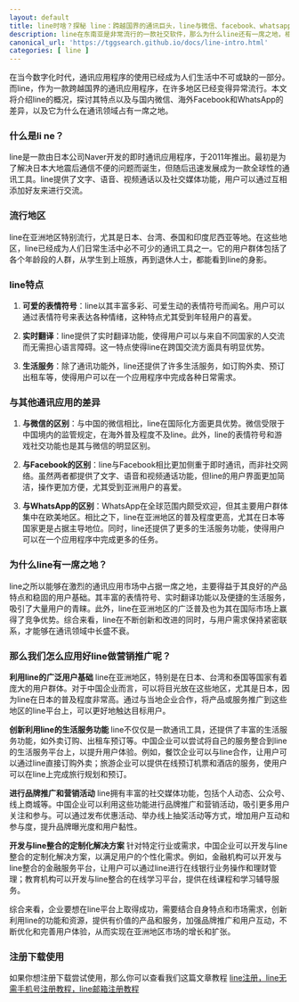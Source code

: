 ```yaml
---
layout: default
title: line时啥？探秘 line：跨越国界的通讯巨头，line与微信、facebook、whatsapp有什么差异点
description: line在东南亚是非常流行的一款社交软件，那么为什么line还有一席之地，相比微信、facebook、whatsapp又存在什么差异点呢？我们应该如何应用好line做营销推广呢？
canonical_url: 'https://tggsearch.github.io/docs/line-intro.html'
categories: [ line ]
---
```

在当今数字化时代，通讯应用程序的使用已经成为人们生活中不可或缺的一部分。而line，作为一款跨越国界的通讯应用程序，在许多地区已经变得异常流行。本文将介绍line的概况，探讨其特点以及与国内微信、海外Facebook和WhatsApp的差异，以及它为什么在通讯领域占有一席之地。

### 什么是li ne？
line是一款由日本公司Naver开发的即时通讯应用程序，于2011年推出。最初是为了解决日本大地震后通信不便的问题而诞生，但随后迅速发展成为一款全球性的通讯工具。line提供了文字、语音、视频通话以及社交媒体功能，用户可以通过互相添加好友来进行交流。

### 流行地区
line在亚洲地区特别流行，尤其是日本、台湾、泰国和印度尼西亚等地。在这些地区，line已经成为人们日常生活中必不可少的通讯工具之一。它的用户群体包括了各个年龄段的人群，从学生到上班族，再到退休人士，都能看到line的身影。

### line特点
1. **可爱的表情符号**：line以其丰富多彩、可爱生动的表情符号而闻名。用户可以通过表情符号来表达各种情绪，这种特点尤其受到年轻用户的喜爱。

2. **实时翻译**：line提供了实时翻译功能，使得用户可以与来自不同国家的人交流而无需担心语言障碍。这一特点使得line在跨国交流方面具有明显优势。

3. **生活服务**：除了通讯功能外，line还提供了许多生活服务，如订购外卖、预订出租车等，使得用户可以在一个应用程序中完成各种日常需求。

### 与其他通讯应用的差异
1. **与微信的区别**：与中国的微信相比，line在国际化方面更具优势。微信受限于中国境内的监管规定，在海外普及程度不及line。此外，line的表情符号和游戏社交功能也是其与微信的明显区别。

2. **与Facebook的区别**：line与Facebook相比更加侧重于即时通讯，而非社交网络。虽然两者都提供了文字、语音和视频通话功能，但line的用户界面更加简洁，操作更加方便，尤其受到亚洲用户的喜爱。

3. **与WhatsApp的区别**：WhatsApp在全球范围内颇受欢迎，但其主要用户群体集中在欧美地区。相比之下，line在亚洲地区的普及程度更高，尤其在日本等国家更是占据主导地位。同时，line还提供了更多的生活服务功能，使得用户可以在一个应用程序中完成更多的任务。

### 为什么line有一席之地？
line之所以能够在激烈的通讯应用市场中占据一席之地，主要得益于其良好的产品特点和稳固的用户基础。其丰富的表情符号、实时翻译功能以及便捷的生活服务，吸引了大量用户的青睐。此外，line在亚洲地区的广泛普及也为其在国际市场上赢得了竞争优势。综合来看，line在不断创新和改进的同时，与用户需求保持紧密联系，才能够在通讯领域中长盛不衰。

### 那么我们怎么应用好line做营销推广呢？

**利用line的广泛用户基础**
line在亚洲地区，特别是在日本、台湾和泰国等国家有着庞大的用户群体。对于中国企业而言，可以将目光放在这些地区，尤其是日本，因为line在日本的普及程度非常高。通过与当地企业合作，将产品或服务推广到这些地区的line平台上，可以更好地触达目标用户。

**创新利用line的生活服务功能**
line不仅仅是一款通讯工具，还提供了丰富的生活服务功能，如外卖订购、出租车预订等。中国企业可以尝试将自己的服务整合到line的生活服务平台上，以提升用户体验。例如，餐饮企业可以与line合作，让用户可以通过line直接订购外卖；旅游企业可以提供在线预订机票和酒店的服务，使用户可以在line上完成旅行规划和预订。

**进行品牌推广和营销活动**
line拥有丰富的社交媒体功能，包括个人动态、公众号、线上商城等。中国企业可以利用这些功能进行品牌推广和营销活动，吸引更多用户关注和参与。可以通过发布优惠活动、举办线上抽奖活动等方式，增加用户互动和参与度，提升品牌曝光度和用户黏性。

**开发与line整合的定制化解决方案**
针对特定行业或需求，中国企业可以开发与line整合的定制化解决方案，以满足用户的个性化需求。例如，金融机构可以开发与line整合的金融服务平台，让用户可以通过line进行在线银行业务操作和理财管理；教育机构可以开发与line整合的在线学习平台，提供在线课程和学习辅导服务。

综合来看，企业要想在line平台上取得成功，需要结合自身特点和市场需求，创新利用line的功能和资源，提供有价值的产品和服务，加强品牌推广和用户互动，不断优化和完善用户体验，从而实现在亚洲地区市场的增长和扩张。

### 注册下载使用
如果你想注册下载尝试使用，那么你可以查看我们这篇文章教程 [line注册，line无需手机号注册教程，line邮箱注册教程](./line-register.html)